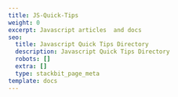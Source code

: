 ```yaml
---
title: JS-Quick-Tips
weight: 0
excerpt: Javascript articles  and docs
seo:
  title: Javascript Quick Tips Directory
  description: Javascript Quick Tips Directory
  robots: []
  extra: []
  type: stackbit_page_meta
template: docs
---
```

